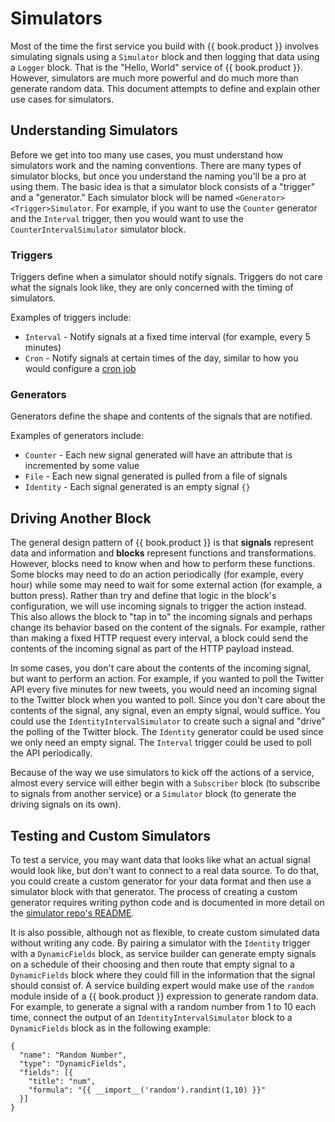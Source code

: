 # Simulators

Most of the time the first service you build with {{ book.product }} involves simulating signals using a `Simulator` block and then logging that data using a `Logger` block. That is the "Hello, World" service of {{ book.product }}. However, simulators are much more powerful and do much more than generate random data. This document attempts to define and explain other use cases for simulators.

## Understanding Simulators

Before we get into too many use cases, you must understand how simulators work and the naming conventions. There are many types of simulator blocks, but once you understand the naming you'll be a pro at using them. The basic idea is that a simulator block consists of a "trigger" and a "generator." Each simulator block will be named `<Generator><Trigger>Simulator`. For example, if you want to use the `Counter` generator and the `Interval` trigger, then you would want to use the `CounterIntervalSimulator` simulator block.

### Triggers

Triggers define when a simulator should notify signals. Triggers do not care what the signals look like, they are only concerned with the timing of simulators.

Examples of triggers include:

* `Interval` - Notify signals at a fixed time interval \(for example, every 5 minutes\)
* `Cron` - Notify signals at certain times of the day, similar to how you would configure a [cron job](https://en.wikipedia.org/wiki/Cron)

### Generators

Generators define the shape and contents of the signals that are notified.

Examples of generators include:

* `Counter` - Each new signal generated will have an attribute that is incremented by some value
* `File` - Each new signal generated is pulled from a file of signals
* `Identity` - Each signal generated is an empty signal `{}`

## Driving Another Block

The general design pattern of {{ book.product }} is that **signals** represent data and information and **blocks** represent functions and transformations. However, blocks need to know when and how to perform these functions. Some blocks may need to do an action periodically \(for example, every hour\) while some may need to wait for some external action \(for example, a button press\). Rather than try and define that logic in the block's configuration, we will use incoming signals to trigger the action instead. This also allows the block to "tap in to" the incoming signals and perhaps change its behavior based on the content of the signals. For example, rather than making a fixed HTTP request every interval, a block could send the contents of the incoming signal as part of the HTTP payload instead.

In some cases, you don't care about the contents of the incoming signal, but want to perform an action. For example, if you wanted to poll the Twitter API every five minutes for new tweets, you would need an incoming signal to the Twitter block when you wanted to poll. Since you don't care about the contents of the signal, any signal, even an empty signal, would suffice. You could use the `IdentityIntervalSimulator` to create such a signal and "drive" the polling of the Twitter block. The `Identity` generator could be used since we only need an empty signal. The `Interval` trigger could be used to poll the API periodically.

Because of the way we use simulators to kick off the actions of a service, almost every service will either begin with a `Subscriber` block \(to subscribe to signals from another service\) or a `Simulator` block \(to generate the driving signals on its own\).

## Testing and Custom Simulators

To test a service, you may want data that looks like what an actual signal would look like, but don't want to connect to a real data source. To do that, you could create a custom generator for your data format and then use a simulator block with that generator. The process of creating a custom generator requires writing python code and is documented in more detail on the [simulator repo's README](https://github.com/nio-blocks/simulator).

It is also possible, although not as flexible, to create custom simulated data without writing any code. By pairing a simulator with the `Identity` trigger with a `DynamicFields` block, as service builder can generate empty signals on a schedule of their choosing and then route that empty signal to a `DynamicFields` block where they could fill in the information that the signal should consist of. A service building expert would make use of the `random` module inside of a {{ book.product }} expression to generate random data. For example, to generate a signal with a random number from 1 to 10 each time, connect the output of an `IdentityIntervalSimulator` block to a `DynamicFields` block as in the following example:

```
{
  "name": "Random Number",
  "type": "DynamicFields",
  "fields": [{
    "title": "num",
    "formula": "{{ __import__('random').randint(1,10) }}"
  }]
}
```
